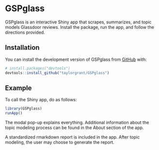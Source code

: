
<!-- README.md is generated from README.Rmd. Please edit that file -->

# GSPglass

<!-- badges: start -->
<!-- badges: end -->

GSPglass is an interactive Shiny app that scrapes, summarizes, and topic
models Glassdoor reviews. Install the package, run the app, and follow
the directions provided.

## Installation

You can install the development version of GSPglass from
[GitHub](https://github.com/) with:

``` r
# install.packages("devtools")
devtools::install_github("taylorgrant/GSPglass")
```

## Example

To call the Shiny app, do as follows:

``` r
library(GSPglass)
runApp()
```

The modal pop-up explains everything. Additional information about the
topic modeling process can be found in the About section of the app.

A standardized rmarkdown report is included in the app. After topic
modeling, the user may choose to generate the report.
